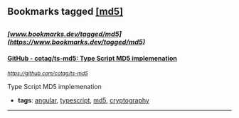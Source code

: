 ## Bookmarks tagged [[md5]](https://www.bookmarks.dev/search?q=[md5])

_<sup><sup>[www.bookmarks.dev/tagged/md5](https://www.bookmarks.dev/tagged/md5)</sup></sup>_
---
#### [GitHub - cotag/ts-md5: Type Script MD5 implemenation](https://github.com/cotag/ts-md5)
_<sup>https://github.com/cotag/ts-md5</sup>_

Type Script MD5 implemenation
* **tags**: [angular](../tagged/angular.md), [typescript](../tagged/typescript.md), [md5](../tagged/md5.md), [cryptography](../tagged/cryptography.md)
---
